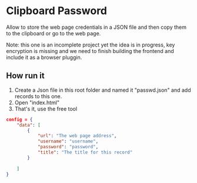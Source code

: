 # Clipboard Password

Allow to store the web page credentials in a JSON file and then copy them to the clipboard or go to the web page.

Note: this one is an incomplete project yet the idea is in progress, key encryption is missing and we need to finish building the frontend and include it as a browser pluggin.

## How run it

1. Create a Json file in this root folder and named it "passwd.json" and add records to this one.
1. Open "index.html"
1. That's it, use the free tool

```json
config = {
	"data": [
		{
			"url": "The web page address",
			"username": "username",
			"password": "password",
			"title": "The title for this record"
		}
		
	]
}
```
